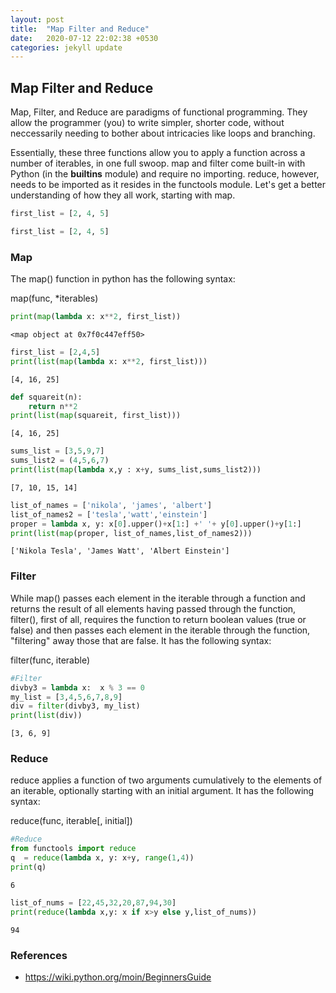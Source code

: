```yaml
---
layout: post
title:  "Map Filter and Reduce"
date:   2020-07-12 22:02:38 +0530
categories: jekyll update
---
```


## Map Filter and Reduce

Map, Filter, and Reduce are paradigms of functional programming. They allow the programmer (you) to write simpler, shorter code, without neccessarily needing to bother about intricacies like loops and branching.

Essentially, these three functions allow you to apply a function across a number of iterables, in one full swoop. map and filter come built-in with Python (in the __builtins__ module) and require no importing. reduce, however, needs to be imported as it resides in the functools module. Let's get a better understanding of how they all work, starting with map.


```python
first_list = [2, 4, 5]

```


```python
first_list = [2, 4, 5]
```
### Map 

The map() function in python has the following syntax:

map(func, *iterables)

```python
print(map(lambda x: x**2, first_list))
```

    <map object at 0x7f0c447eff50>



```python
first_list = [2,4,5]
print(list(map(lambda x: x**2, first_list)))
```

    [4, 16, 25]



```python
def squareit(n):
    return n**2
print(list(map(squareit, first_list)))

```

    [4, 16, 25]



```python
sums_list = [3,5,9,7]
sums_list2 = (4,5,6,7)
print(list(map(lambda x,y : x+y, sums_list,sums_list2)))

```

    [7, 10, 15, 14]



```python
list_of_names = ['nikola', 'james', 'albert']
list_of_names2 = ['tesla','watt','einstein']
proper = lambda x, y: x[0].upper()+x[1:] +' '+ y[0].upper()+y[1:]
print(list(map(proper, list_of_names,list_of_names2)))

```

    ['Nikola Tesla', 'James Watt', 'Albert Einstein']

### Filter

While map() passes each element in the iterable through a function and returns the result of all elements having passed through the function, filter(), first of all, requires the function to return boolean values (true or false) and then passes each element in the iterable through the function, "filtering" away those that are false. It has the following syntax:

filter(func, iterable)

```python
#Filter
divby3 = lambda x:  x % 3 == 0
my_list = [3,4,5,6,7,8,9]
div = filter(divby3, my_list)
print(list(div))


```

    [3, 6, 9]

### Reduce

reduce applies a function of two arguments cumulatively to the elements of an iterable, optionally starting with an initial argument. It has the following syntax:

reduce(func, iterable[, initial])

```python
#Reduce
from functools import reduce
q  = reduce(lambda x, y: x+y, range(1,4))
print(q)

```

    6



```python
list_of_nums = [22,45,32,20,87,94,30]
print(reduce(lambda x,y: x if x>y else y,list_of_nums))

```

    94


### References

- https://wiki.python.org/moin/BeginnersGuide
